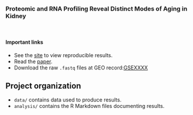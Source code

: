 ### Proteomic and RNA Profiling Reveal Distinct Modes of Aging in Kidney
<br>

#### Important links

* See the [site][site] to view reproducible results.
* Read the [paper][paper].
* Download the raw `.fastq` files at GEO record:[GSEXXXX][] 

[site]: https://ytakemon.github.io/TheAgingKidney/
[paper]: https://ytakemon.github.io/TheAgingKidney/
[GSEXXXX]: https://ytakemon.github.io/TheAgingKidney/

## Project organization

* `data/` contains data used to produce results.
* `analysis/` contains the R Markdown files documenting results.
